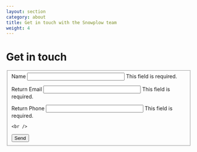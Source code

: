 ```yaml
---
layout: section
category: about
title: Get in touch with the Snowplow team
weight: 4
---
```


# Get in touch


<div id="contact_form">
<form name="contact" action="">
<fieldset>
  <label for="name" id="name_label">Name</label>
  <input type="text" name="name" id="name" size="30" value="" class="text-input" />
  <label class="error" for="name" id="name_error">This field is required.</label>
  
  <label for="email" id="email_label">Return Email</label>
  <input type="text" name="email" id="email" size="30" value="" class="text-input" />
  <label class="error" for="email" id="email_error">This field is required.</label>
  
  <label for="phone" id="phone_label">Return Phone</label>
  <input type="text" name="phone" id="phone" size="30" value="" class="text-input" />
  <label class="error" for="phone" id="phone_error">This field is required.</label>
  
	<br />
  <input type="submit" name="submit" class="button" id="submit_btn" value="Send" />
</fieldset>
</form>
</div>